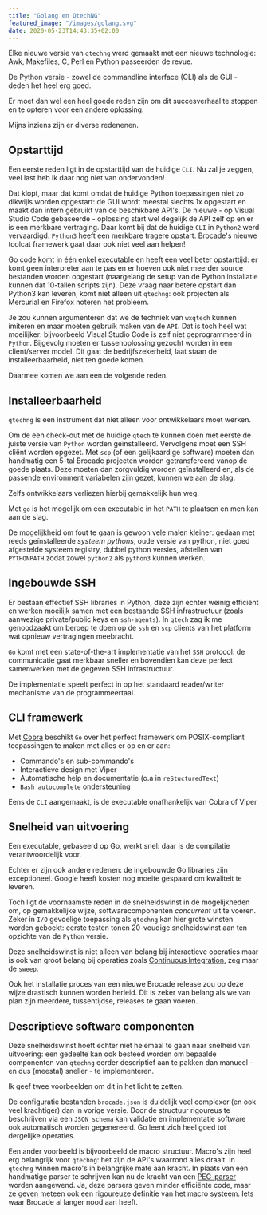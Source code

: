 ```yaml
---
title: "Golang en QtechNG"
featured_image: "/images/golang.svg"
date: 2020-05-23T14:43:35+02:00
---
```


Elke nieuwe versie van `qtechng` werd gemaakt met een nieuwe technologie: Awk, Makefiles, C, Perl en Python passeerden de revue.

De Python versie - zowel de commandline interface (CLI) als de GUI - deden het heel erg goed.

Er moet dan wel een heel goede reden zijn om dit succesverhaal te stoppen en te opteren voor een andere oplossing.

Mijns inziens zijn er diverse redenenen.

## Opstarttijd

Een eerste reden ligt in de opstarttijd van de huidige `CLI`. Nu zal je zeggen, veel last heb ik daar nog niet van ondervonden!

Dat klopt, maar dat komt omdat de huidige Python toepassingen niet zo dikwijls worden opgestart: de GUI wordt meestal slechts 1x opgestart en maakt dan intern gebruikt van de beschikbare API's. De nieuwe - op Visual Studio Code gebaseerde - oplossing start wel degelijk de API zelf op en er is een merkbare vertraging. Daar komt bij dat de huidige `CLI` in `Python2` werd vervaardigd. `Python3` heeft een merkbare tragere opstart. Brocade's nieuwe toolcat framewerk gaat daar ook niet veel aan helpen!

Go code komt in één enkel executable en heeft een veel beter opstarttijd: er komt geen interpreter aan te pas en er hoeven ook niet meerder source bestanden worden opgestart (naargelang de setup van de Python installatie kunnen dat 10-tallen scripts zijn). Deze vraag naar betere opstart dan Python3 kan leveren, komt niet alleen uit `qtechng`: ook projecten als Mercurial en Firefox noteren het probleem.

Je zou kunnen argumenteren dat we de techniek van `wxqtech` kunnen imiteren en maar moeten gebruik maken van de `API`. Dat is toch heel wat moeilijker: bijvoorbeeld Visual Studio Code is zelf niet geprogrammeerd in `Python`. Bijgevolg moeten er tussenoplossing gezocht worden in een client/server model. Dit gaat de bedrijfszekerheid, laat staan de installeerbaarheid, niet ten goede komen.

Daarmee komen we aan een de volgende reden.

## Installeerbaarheid

`qtechng` is een instrument dat niet alleen voor ontwikkelaars moet werken.

Om de een check-out met de huidige `qtech` te kunnen doen met eerste de juiste versie van `Python` worden geïnstalleerd. Vervolgens moet een SSH cliënt worden opgezet. Met `scp` (of een gelijkaardige software) moeten dan handmatig een 5-tal Brocade projecten worden getransfereerd vanop de goede plaats. Deze moeten dan zorgvuldig worden geïnstalleerd en, als de passende environment variabelen zijn gezet, kunnen we aan de slag.

Zelfs ontwikkelaars verliezen hierbij gemakkelijk hun weg.

Met `go` is het mogelijk om een executable in het `PATH` te plaatsen en men kan aan de slag.

De mogelijkheid om fout te gaan is gewoon vele malen kleiner: gedaan met reeds geïnstalleerde *systeem pythons*, oude versie van python, niet goed afgestelde systeem registry, dubbel python versies, afstellen van `PYTHONPATH` zodat zowel `python2` als `python3` kunnen werken.

## Ingebouwde SSH

Er bestaan effectief SSH libraries in Python, deze zijn echter weinig efficiënt en werken moeilijk samen met een bestaande SSH infrastructuur (zoals aanwezige private/public keys en `ssh-agents`). In `qtech` zag ik me genoodzaakt om beroep te doen op de `ssh` en `scp` clients van het platform wat opnieuw vertragingen meebracht.

`Go` komt met een state-of-the-art implementatie van het `SSH` protocol: de communicatie gaat merkbaar sneller en bovendien kan deze perfect samenwerken met de gegeven SSH infrastructuur.

De implementatie speelt perfect in op het standaard reader/writer mechanisme van de programmeertaal.

## CLI framewerk

Met [Cobra](https://github.com/spf13/cobra "Cobra") beschikt `Go` over het perfect framewerk om POSIX-compliant toepassingen te maken met alles er op en er aan:

- Commando's en sub-commando's
- Interactieve design met Viper
- Automatische help en documentatie (o.a in `reStucturedText`)
- `Bash autocomplete` ondersteuning

Eens de `CLI` aangemaakt, is de executable onafhankelijk van Cobra of Viper

## Snelheid van uitvoering

Een executable, gebaseerd op Go, werkt snel: daar is de compilatie verantwoordelijk voor.

Echter er zijn ook andere redenen: de ingebouwde Go libraries zijn exceptioneel. Google heeft kosten nog moeite gespaard om kwaliteit te leveren.

Toch ligt de voornaamste reden in de snelheidswinst in de mogelijkheden om, op gemakkelijke wijze, softwarecomponenten *concurrent* uit te voeren. Zeker in `I/O` gevoelige toepassing als `qtechng` kan hier grote winsten worden geboekt: eerste testen tonen 20-voudige snelheidswinst aan ten opzichte van de `Python` versie.

Deze snelheidswinst is niet alleen van belang bij interactieve operaties maar is ook van groot belang bij operaties zoals [Continuous Integration](https://en.wikipedia.org/wiki/Continuous_integration "CI"), zeg maar de `sweep`.

Ook het installatie proces van een nieuwe Brocade release zou op deze wijze drastisch kunnen worden herleid. Dit is zeker van belang als we van plan zijn meerdere, tussentijdse, releases te gaan voeren.

## Descriptieve software componenten

Deze snelheidswinst hoeft echter niet helemaal te gaan naar snelheid van uitvoering: een gedeelte kan ook besteed worden om bepaalde componenten van `qtechng` eerder descriptief aan te pakken dan manueel - en dus (meestal) sneller - te implementeren.

Ik geef twee voorbeelden om dit in het licht te zetten.

De configuratie bestanden `brocade.json` is duidelijk veel complexer (en ook veel krachtiger) dan in vorige versie. Door de structuur rigoureus te beschrijven via een `JSON schema` kan validatie en implementatie software ook automatisch worden gegenereerd. Go leent zich heel goed tot dergelijke operaties.

Een ander voorbeeld is bijvoorbeeld de macro structuur. Macro's zijn heel erg belangrijk voor `qtechng`: het zijn de API's waarrond alles draait. In `qtechng` winnen macro's in belangrijke mate aan kracht. In plaats van een handmatige parser te schrijven kan nu de kracht van een [PEG-parser](https://en.wikipedia.org/wiki/Parsing_expression_grammar "PEG-parser") worden aangewend. Ja, deze parsers geven minder efficiënte code, maar ze geven meteen ook een rigoureuze definitie van het macro systeem. Iets waar Brocade al langer nood aan heeft.
